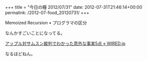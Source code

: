 +++
title = "今日の糧 2012/07/31"
date: 2012-07-31T21:46:14+00:00
permalink: /2012-07-food_20120731/
+++
<section> 

<div>
  Memoized Recursion • プログラマの区分
</div>

なんかすごいことになってる。 </section> <section> 

<div>
  <a href="http://wired.jp/2012/07/31/apple-reveals-for-monday-trial/">アップル対サムスン裁判でわかった意外な事実5点 « WIRED.jp</a>
</div>

なるほどねん。 </section>